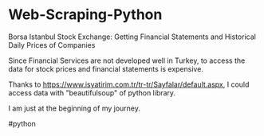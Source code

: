 # Web-Scraping-Python
Borsa Istanbul Stock Exchange: Getting Financial Statements and Historical Daily Prices of Companies

Since Financial Services are not developed well in Turkey, to access the data for stock prices and financial statements is expensive. 

Thanks to https://www.isyatirim.com.tr/tr-tr/Sayfalar/default.aspx, I could access data with "beautifulsoup" of python library.

I am just at the beginning of my journey.

#python 
